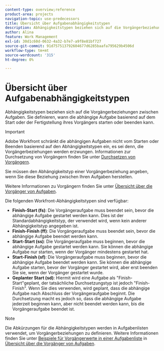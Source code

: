 ```yaml
---
content-type: overview;reference
product-area: projects
navigation-topic: use-predecessors
title: Übersicht über Aufgabenabhängigkeitstypen
description: Abhängigkeitstypen beziehen sich auf die Vorgängerbeziehungen zwischen Aufgaben. Sie definieren, wann die abhängige Aufgabe basierend auf dem Start oder der Fertigstellung ihres Vorgängers starten oder beenden kann.
author: Alina
feature: Work Management
exl-id: 30d1c60d-0632-4a32-b7e7-a9f8e81bf727
source-git-commit: 91d757513792604677d6285baafa795629b4506d
workflow-type: tm+mt
source-wordcount: '315'
ht-degree: 0%

---
```


# Übersicht über Aufgabenabhängigkeitstypen

<!-- Audited: 12/2023 -->

Abhängigkeitstypen beziehen sich auf die Vorgängerbeziehungen zwischen Aufgaben. Sie definieren, wann die abhängige Aufgabe basierend auf dem Start oder der Fertigstellung ihres Vorgängers starten oder beenden kann.

>[!IMPORTANT]
>
>Adobe Workfront schränkt die abhängigen Aufgaben nicht vom Starten oder Beenden basierend auf den Abhängigkeitstypen ein, es sei denn, die Vorgängerbeziehungen werden erzwungen. Informationen zur Durchsetzung von Vorgängern finden Sie unter [Durchsetzen von Vorgängern](../../../manage-work/tasks/use-prdcssrs/enforced-predecessors.md).

Sie müssen den Abhängigkeitstyp einer Vorgängerbeziehung angeben, wenn Sie diese Beziehung zwischen Ihren Aufgaben herstellen.

Weitere Informationen zu Vorgängern finden Sie unter [Übersicht über die Vorgänger von Aufgaben](../../../manage-work/tasks/use-prdcssrs/predecessors-overview.md).

Die folgenden Workfront-Abhängigkeitstypen sind verfügbar:

* **Finish-Start (fs)**: Die Vorgängeraufgabe muss beendet sein, bevor die abhängige Aufgabe gestartet werden kann. Dies ist der Standardabhängigkeitstyp, der verwendet wird, wenn kein anderer Abhängigkeitstyp angegeben ist.
* **Finish-Finish (ff)**: Die Vorgängeraufgabe muss beendet sein, bevor die abhängige Aufgabe beendet werden kann.
* **Start-Start (ss)**: Die Vorgängeraufgabe muss beginnen, bevor die abhängige Aufgabe gestartet werden kann. Sie können die abhängige Aufgabe nur starten, wenn der Vorgänger mindestens gestartet hat.
* **Start-Finish (sf)**: Die Vorgängeraufgabe muss beginnen, bevor die abhängige Aufgabe beendet werden kann. Sie können die abhängige Aufgabe starten, bevor der Vorgänger gestartet wird, aber erst beenden Sie sie, wenn der Vorgänger gestartet wurde.
* **Geplanter Start (sd)**: Hiermit wird eine Aufgabe als &quot;Finish-Start&quot;geplant, der tatsächliche Durchsetzungstyp ist jedoch &quot;Finish-Finish&quot;. Wenn Sie dies verwenden, wird geplant, dass die abhängige Aufgabe nach Abschluss der Vorgängeraufgabe beginnt. Die Durchsetzung macht es jedoch so, dass die abhängige Aufgabe jederzeit beginnen kann, aber nicht beendet werden kann, bis die Vorgängeraufgabe beendet ist.

>[!NOTE]
>
>Die Abkürzungen für die Abhängigkeitstypen werden in Aufgabenlisten verwendet, um Vorgängerbeziehungen zu definieren. Weitere Informationen finden Sie unter [Beispiele für Vorgängerwerte in einer Aufgabenliste](/help/quicksilver/manage-work/tasks/use-prdcssrs/predecessors-overview.md#examples-of-predecessor-values-in-a-task-list) in [Übersicht über die Vorgänger von Aufgaben](/help/quicksilver/manage-work/tasks/use-prdcssrs/predecessors-overview.md).

